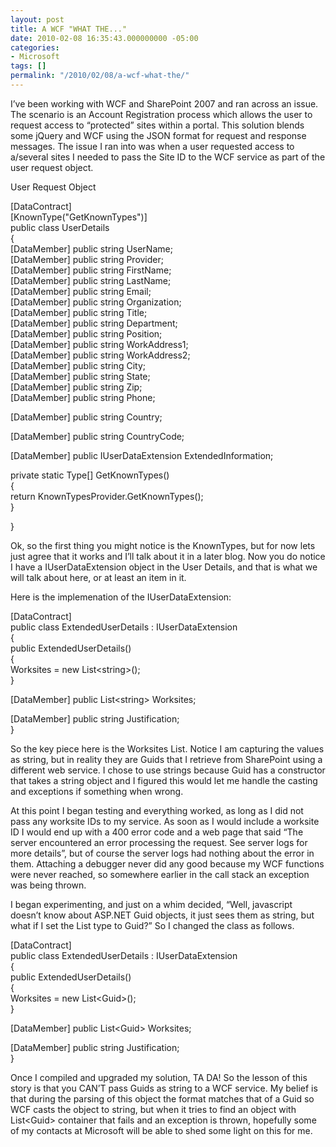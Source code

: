 ```yaml
---
layout: post
title: A WCF "WHAT THE..."
date: 2010-02-08 16:35:43.000000000 -05:00
categories:
- Microsoft
tags: []
permalink: "/2010/02/08/a-wcf-what-the/"
---
```

I’ve been working with WCF and SharePoint 2007 and ran across an issue. The scenario is an Account Registration process which allows the user to request access to “protected” sites within a portal. This solution blends some jQuery and WCF using the JSON format for request and response messages. The issue I ran into was when a user requested access to a/several sites I needed to pass the Site ID to the WCF service as part of the user request object.

User Request Object

[DataContract]  
[KnownType("GetKnownTypes")]  
public class UserDetails  
{  
[DataMember] public string UserName;  
[DataMember] public string Provider;  
[DataMember] public string FirstName;  
[DataMember] public string LastName;  
[DataMember] public string Email;  
[DataMember] public string Organization;  
[DataMember] public string Title;  
[DataMember] public string Department;  
[DataMember] public string Position;  
[DataMember] public string WorkAddress1;  
[DataMember] public string WorkAddress2;  
[DataMember] public string City;  
[DataMember] public string State;  
[DataMember] public string Zip;  
[DataMember] public string Phone;

 [DataMember] public string Country;

 [DataMember] public string CountryCode;

 [DataMember] public IUserDataExtension ExtendedInformation;

 private static Type[] GetKnownTypes()  
{  
return KnownTypesProvider.GetKnownTypes();  
}

}

Ok, so the first thing you might notice is the KnownTypes, but for now lets just agree that it works and I’ll talk about it in a later blog. Now you do notice I have a IUserDataExtension object in the User Details, and that is what we will talk about here, or at least an item in it.

Here is the implemenation of the IUserDataExtension:

[DataContract]  
public class ExtendedUserDetails : IUserDataExtension  
{  
public ExtendedUserDetails()  
{  
Worksites = new List\<string\>();  
}

 [DataMember] public List\<string\> Worksites;

 [DataMember] public string Justification;  
}

So the key piece here is the Worksites List. Notice I am capturing the values as string, but in reality they are Guids that I retrieve from SharePoint using a different web service. I chose to use strings because Guid has a constructor that takes a string object and I figured this would let me handle the casting and exceptions if something when wrong.

At this point I began testing and everything worked, as long as I did not pass any worksite IDs to my service. As soon as I would include a worksite ID I would end up with a 400 error code and a web page that said “The server encountered an error processing the request. See server logs for more details”, but of course the server logs had nothing about the error in them. Attaching a debugger never did any good because my WCF functions were never reached, so somewhere earlier in the call stack an exception was being thrown.

I began experimenting, and just on a whim decided, “Well, javascript doesn’t know about ASP.NET Guid objects, it just sees them as string, but what if I set the List type to Guid?” So I changed the class as follows.

[DataContract]  
public class ExtendedUserDetails : IUserDataExtension  
{  
public ExtendedUserDetails()  
{  
Worksites = new List\<Guid\>();  
}

 [DataMember] public List\<Guid\> Worksites;

 [DataMember] public string Justification;  
}

Once I compiled and upgraded my solution, TA DA! So the lesson of this story is that you CAN’T pass Guids as string to a WCF service. My belief is that during the parsing of this object the format matches that of a Guid so WCF casts the object to string, but when it tries to find an object with List\<Guid\> container that fails and an exception is thrown, hopefully some of my contacts at Microsoft will be able to shed some light on this for me.

